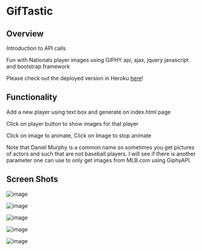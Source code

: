 # GifTastic

## Overview

Introduction to API calls

Fun with Nationals player images using GIPHY api, ajax, jquery javascript and bootstrap framework

Please check out the deployed version in Heroku [here](https://natsgiftastic.herokuapp.com/)!

## Functionality

Add a new player using text box and generate on index.html page

Click on player button to show images for that player

Click on image to animate, Click on Image to stop animate

Note that Daniel Murphy is a common name so sometimes you get pictures of actors and such that are not baseball players. I will see if there is another parameter one can use to only get images from MLB.com using GiphyAPI.

## Screen Shots

![image](https://user-images.githubusercontent.com/26799439/35939602-9aff67ac-0c1a-11e8-92fc-29b4deba4642.png)

![image](https://user-images.githubusercontent.com/26799439/35939612-a61776de-0c1a-11e8-83f9-a93a64005ec1.png)

![image](https://user-images.githubusercontent.com/26799439/35939629-b3fabdce-0c1a-11e8-8d2d-e48de417ff7d.png)

![image](https://user-images.githubusercontent.com/26799439/35939653-c4b1669a-0c1a-11e8-91cc-5b4699407058.png)

![image](https://user-images.githubusercontent.com/26799439/35939677-de4e3146-0c1a-11e8-95c1-b1a82661b331.png)

